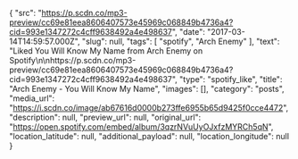 {
  "src": "https://p.scdn.co/mp3-preview/cc69e81eea8606407573e45969c068849b4736a4?cid=993e1347272c4cff9638492a4e498637",
  "date": "2017-03-14T14:59:57.000Z",
  "slug": null,
  "tags": [
    "spotify",
    "Arch Enemy"
  ],
  "text": "Liked You Will Know My Name from Arch Enemy on Spotify\n\nhttps://p.scdn.co/mp3-preview/cc69e81eea8606407573e45969c068849b4736a4?cid=993e1347272c4cff9638492a4e498637",
  "type": "spotify_like",
  "title": "Arch Enemy - You Will Know My Name",
  "images": [],
  "category": "posts",
  "media_url": "https://i.scdn.co/image/ab67616d0000b273ffe6955b65d9425f0cce4472",
  "description": null,
  "preview_url": null,
  "original_url": "https://open.spotify.com/embed/album/3qzrNVuUyOJxfzMYRCh5qN",
  "location_latitude": null,
  "additional_payload": null,
  "location_longitude": null
}